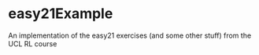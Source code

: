 # easy21Example
An implementation of the easy21 exercises (and some other stuff) from the UCL RL course
